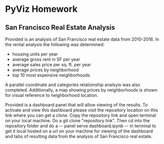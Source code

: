 # PyViz Homework
## San Francisco Real Estate Analysis
Provided is an analysis of San Francisco real estate data from 2010-2016. In the rental analysis the following was determined:
* housing units per year
* average gross rent in SF per year
* average sales price per sq. ft. per year
* average prices by neighborhood
* top 10 most expensive neighborhoods

A parallel coordinate and categories relationship analsyis was also completed. Additionally, a map showing prices by neighborhoods is shown for visual reference to neighborhood location.

Provided is a dashboard panel that will allow viewing of the results.
To activate and view this dashboard please visit the repository location on this link where you can get a clone. Copy the repository link and open terminal on your local machine. Do a git clone "repository link". Then cd into the repository folder and do a -- panel serve dashboard.ipynb -- in terminal to get it local hosted on a url on your machine for viewing of the dashboard and tabs of resulting data from the analysis of San Francisco real estate.
